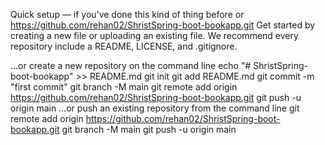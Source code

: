 Quick setup — if you’ve done this kind of thing before
or	
https://github.com/rehan02/ShristSpring-boot-bookapp.git
Get started by creating a new file or uploading an existing file. We recommend every repository include a README, LICENSE, and .gitignore.

…or create a new repository on the command line
echo "# ShristSpring-boot-bookapp" >> README.md
git init
git add README.md
git commit -m "first commit"
git branch -M main
git remote add origin https://github.com/rehan02/ShristSpring-boot-bookapp.git
git push -u origin main
…or push an existing repository from the command line
git remote add origin https://github.com/rehan02/ShristSpring-boot-bookapp.git
git branch -M main
git push -u origin main
